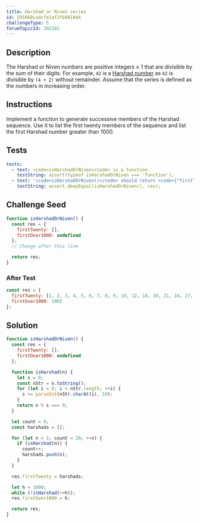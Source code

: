 ```yaml
---
title: Harshad or Niven series
id: 595668ca4cfe1af2fb9818d4
challengeType: 5
forumTopicId: 302281
---
```


## Description
<section id='description'>
The Harshad or Niven numbers are positive integers ≥ 1 that are divisible by the sum of their digits.
For example, <code>42</code> is a <a href="https://rosettacode.org/wiki/Harshad_or_Niven_series" title="Harshad or Niven series" target="_blank">Harshad number</a> as <code>42</code> is divisible by <code>(4 + 2)</code> without remainder.
Assume that the series is defined as the numbers in increasing order.
</section>

## Instructions
<section id='instructions'>
Implement a function to generate successive members of the Harshad sequence.
Use it to list the first twenty members of the sequence and list the first Harshad number greater than 1000.
</section>

## Tests
<section id='tests'>

```yml
tests:
  - text: <code>isHarshadOrNiven</code> is a function.
    testString: assert(typeof isHarshadOrNiven === 'function');
  - text: '<code>isHarshadOrNiven()</code> should return <code>{"firstTwenty": [1, 2, 3, 4, 5, 6, 7, 8, 9, 10, 12, 18, 20, 21, 24, 27, 30, 36, 40, 42],"firstOver1000": 1002}</code>'
    testString: assert.deepEqual(isHarshadOrNiven(), res);

```

</section>

## Challenge Seed
<section id='challengeSeed'>

<div id='js-seed'>

```js
function isHarshadOrNiven() {
  const res = {
    firstTwenty: [],
    firstOver1000: undefined
  };
  // Change after this line

  return res;
}
```

</div>


### After Test
<div id='js-teardown'>

```js
const res = {
  firstTwenty: [1, 2, 3, 4, 5, 6, 7, 8, 9, 10, 12, 18, 20, 21, 24, 27, 30, 36, 40, 42],
  firstOver1000: 1002
};
```

</div>

</section>

## Solution
<section id='solution'>


```js
function isHarshadOrNiven() {
  const res = {
    firstTwenty: [],
    firstOver1000: undefined
  };

  function isHarshad(n) {
    let s = 0;
    const nStr = n.toString();
    for (let i = 0; i < nStr.length; ++i) {
      s += parseInt(nStr.charAt(i), 10);
    }
    return n % s === 0;
  }

  let count = 0;
  const harshads = [];

  for (let n = 1; count < 20; ++n) {
    if (isHarshad(n)) {
      count++;
      harshads.push(n);
    }
  }

  res.firstTwenty = harshads;

  let h = 1000;
  while (!isHarshad(++h));
  res.firstOver1000 = h;

  return res;
}

```

</section>
